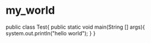 my_world
========
public class Test{
	public static void main(String [] args){
		system.out.println("hello world");
	}
}
